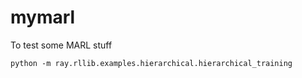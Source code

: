 # mymarl

To test some MARL stuff

`python -m ray.rllib.examples.hierarchical.hierarchical_training`